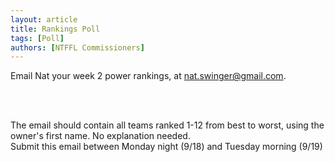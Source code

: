 ```yaml
---
layout: article
title: Rankings Poll
tags: [Poll]
authors: [NTFFL Commissioners]
---
```


Email Nat your week 2 power rankings, at [nat.swinger@gmail.com](nat.swinger@gmail.com).

<br>
<br>

The email should contain all teams ranked 1-12 from best to worst, using the owner's first name. No explanation needed.
<br>
Submit this email between Monday night (9/18) and Tuesday morning (9/19)
